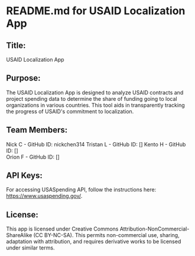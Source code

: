 # README.md for USAID Localization App

## Title:

USAID Localization App

## Purpose:

The USAID Localization App is designed to analyze USAID contracts and project spending data to determine the share of funding going to local organizations in various countries. This tool aids in transparently tracking the progress of USAID's commitment to localization.

## Team Members:

Nick C - GitHub ID: nickchen314 
Tristan L - GitHub ID: [] 
Kento H - GitHub ID: []  
Orion F - GitHub ID: []

## API Keys:

For accessing USASpending API, follow the instructions here: <https://www.usaspending.gov/>.

## License:

This app is licensed under Creative Commons Attribution-NonCommercial-ShareAlike (CC BY-NC-SA). This permits non-commercial use, sharing, adaptation with attribution, and requires derivative works to be licensed under similar terms.
